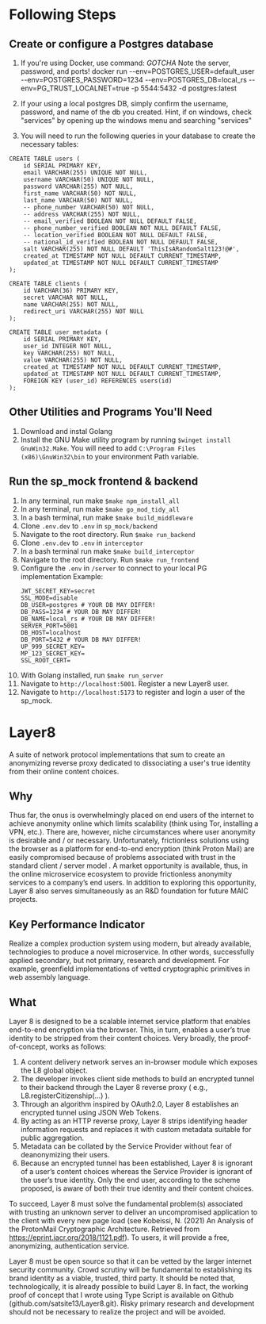 # Following Steps
## Create or configure a Postgres database
1) If you're using Docker, use command: 
*GOTCHA* Note the server, password, and ports!
docker run --env=POSTGRES_USER=default_user --env=POSTGRES_PASSWORD=1234 --env=POSTGRES_DB=local_rs --env=PG_TRUST_LOCALNET=true -p 5544:5432 -d postgres:latest

2) If your using a local postgres DB, simply confirm the username, password, and name of the db you created.
Hint, if on windows, check "services" by opening up the windows menu and searching "services"

2) You will need to run the following queries in your database to create the necessary tables:
```
CREATE TABLE users (
    id SERIAL PRIMARY KEY,
    email VARCHAR(255) UNIQUE NOT NULL,
    username VARCHAR(50) UNIQUE NOT NULL,
    password VARCHAR(255) NOT NULL,
    first_name VARCHAR(50) NOT NULL,
    last_name VARCHAR(50) NOT NULL,
    -- phone_number VARCHAR(50) NOT NULL,
    -- address VARCHAR(255) NOT NULL,
    -- email_verified BOOLEAN NOT NULL DEFAULT FALSE,
    -- phone_number_verified BOOLEAN NOT NULL DEFAULT FALSE,
    -- location_verified BOOLEAN NOT NULL DEFAULT FALSE,
    -- national_id_verified BOOLEAN NOT NULL DEFAULT FALSE,
    salt VARCHAR(255) NOT NULL DEFAULT 'ThisIsARandomSalt123!@#',
    created_at TIMESTAMP NOT NULL DEFAULT CURRENT_TIMESTAMP,
    updated_at TIMESTAMP NOT NULL DEFAULT CURRENT_TIMESTAMP
);

CREATE TABLE clients (
	id VARCHAR(36) PRIMARY KEY,
	secret VARCHAR NOT NULL,
	name VARCHAR(255) NOT NULL,
	redirect_uri VARCHAR(255) NOT NULL
);

CREATE TABLE user_metadata (
    id SERIAL PRIMARY KEY,
    user_id INTEGER NOT NULL,
    key VARCHAR(255) NOT NULL,
    value VARCHAR(255) NOT NULL,
    created_at TIMESTAMP NOT NULL DEFAULT CURRENT_TIMESTAMP,
    updated_at TIMESTAMP NOT NULL DEFAULT CURRENT_TIMESTAMP,
    FOREIGN KEY (user_id) REFERENCES users(id)
);
```

## Other Utilities and Programs You'll Need
1) Download and instal Golang
2) Install the GNU Make utility program by running `$winget install GnuWin32.Make`. You will need to add `C:\Program Files (x86)\GnuWin32\bin` to your environment Path variable.

## Run the sp_mock frontend & backend
1) In any terminal, run make `$make npm_install_all`
2) In any terminal, run make `$make go_mod_tidy_all`
3) In a bash terminal, run make `$make build_middleware`
4) Clone `.env.dev` to `.env` in `sp_mock/backend`
5) Navigate to the root directory. Run `$make run_backend`
6) Clone `.env.dev` to `.env` in `interceptor`
7) In a bash terminal run make `$make build_interceptor`
8) Navigate to the root directory. Run `$make run_frontend`
9) Configure the `.env` in `/server` to connect to your local PG implementation
    Example: 
    ```
    JWT_SECRET_KEY=secret
    SSL_MODE=disable
    DB_USER=postgres # YOUR DB MAY DIFFER!
    DB_PASS=1234 # YOUR DB MAY DIFFER!
    DB_NAME=local_rs # YOUR DB MAY DIFFER!
    SERVER_PORT=5001
    DB_HOST=localhost
    DB_PORT=5432 # YOUR DB MAY DIFFER!
    UP_999_SECRET_KEY=
    MP_123_SECRET_KEY=
    SSL_ROOT_CERT=
    ```
10) With Golang installed, run `$make run_server`
11) Navigate to `http://localhost:5001`. Register a new Layer8 user.
12) Navigate to `http://localhost:5173` to register and login a user of the sp_mock.



# Layer8
A suite of  network protocol implementations that sum to create an anonymizing reverse proxy dedicated to dissociating a user's true identity from their online content choices.  

## Why
Thus far, the onus is overwhelmingly placed on end users of the internet to achieve anonymity online which limits scalability (think using Tor, installing a VPN, etc.). There are, however, niche circumstances where user anonymity is desirable and / or necessary. Unfortunately, frictionless solutions using the browser as a platform for end-to-end encryption (think Proton Mail) are easily compromised because of problems associated with trust in the standard client / server model . A market opportunity is available, thus, in the online microservice ecosystem to provide frictionless anonymity services to a company’s end users. In addition to exploring this opportunity, Layer 8 also serves simultaneously as an R&D foundation for future MAIC projects.

## Key Performance Indicator
Realize a complex production system using modern, but already available, technologies to produce a novel microservice. In other words, successfully applied secondary, but not primary, research and development. For example, greenfield implementations of vetted cryptographic primitives in web assembly language.    

## What
Layer 8 is designed to be a scalable internet service platform that enables end-to-end encryption via the browser. This, in turn, enables a user’s true identity to be stripped from their content choices. Very broadly, the proof-of-concept, works as follows: 
1.	A content delivery network serves an in-browser module which exposes the L8 global object. 
2.	The developer invokes client side methods to build an encrypted tunnel to their backend through the Layer 8 reverse proxy ( e.g., L8.registerCitizenship(…) ).
3.	Through an algorithm inspired by OAuth2.0, Layer 8 establishes an encrypted tunnel using JSON Web Tokens. 
4.	By acting as an HTTP reverse proxy, Layer 8 strips identifying header information requests and replaces it with custom metadata suitable for public aggregation.
5.	Metadata can be collated by the Service Provider without fear of deanonymizing their users. 
6.	Because an encrypted tunnel has been established, Layer 8 is ignorant of a user’s content choices whereas the Service Provider is ignorant of the user’s true identity. Only the end user, according to the scheme proposed, is aware of both their true identity and their content choices. 

To succeed, Layer 8 must solve the fundamental problem(s) associated with trusting an unknown server to deliver an uncompromised application to the client with every new page load (see Kobeissi, N. (2021) An Analysis of the ProtonMail Cryptographic Architecture. Retrieved from https://eprint.iacr.org/2018/1121.pdf). To users, it will provide a free, anonymizing, authentication service. 

Layer 8 must be open source so that it can be vetted by the larger internet security community. Crowd scrutiny will be fundamental to establishing its brand identity as a viable, trusted, third party. It should be noted that, technologically, it is already possible to build Layer 8. In fact, the working proof of concept that I wrote using Type Script is available on Github (github.com/satsite13/Layer8.git). Risky primary research and development should not be necessary to realize the project and will be avoided.

